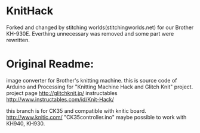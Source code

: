 KnitHack
========
Forked and changed by stitching worlds(stitchingworlds.net) for our Brother KH-930E. Everthing unnecessary was removed and some part were rewritten.


Original Readme:
====================
image converter for Brother's knitting machine. 
this is source code of Arduino and Processing for "Knitting Machine Hack and Glitch Knit" project.
project page http://glitchknit.jp/ instructables http://www.instructables.com/id/Knit-Hack/

this branch is for CK35 and compatible with knitic board. http://www.knitic.com/
"CK35controller.ino" maybe possible to work with KH940, KH930.


